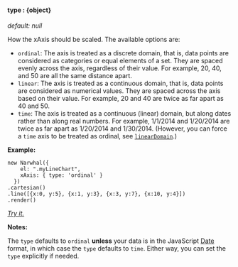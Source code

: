 #### **type** : {object}

*default: null* 

How the xAxis should be scaled. The available options are:

* `ordinal`: The axis is treated as a discrete domain, that is, data points are considered as categories or equal elements of a set. They are spaced evenly across the axis, regardless of their value. For example, 20, 40, and 50 are all the same distance apart.
* `linear`: The axis is treated as a continuous domain, that is, data points are considered as numerical values. They are spaced across the axis based on their value. For example, 20 and 40 are twice as far apart as 40 and 50.
* `time`: The axis is treated as a continuous (linear) domain, but along dates rather than along real numbers. For example, 1/1/2014 and 1/20/2014 are twice as far apart as 1/20/2014 and 1/30/2014. (However, you can force a `time` axis to be treated as ordinal, see [`linearDomain`](#config_config.xAxis.linearDomain).)

**Example:**

	new Narwhal({
	    el: ".myLineChart",
	    xAxis: { type: 'ordinal' }
	  })
	.cartesian()
	.line([{x:0, y:5}, {x:1, y:3}, {x:3, y:7}, {x:10, y:4}])
	.render()

*[Try it.](http://jsfiddle.net/forio/gYL6y/)*

**Notes:**

The `type` defaults to `ordinal` **unless** your data is in the JavaScript [Date](http://www.w3schools.com/jsref/jsref_obj_date.asp) format, in which case the `type` defaults to `time`. Either way, you can set the `type` explicitly if needed.




